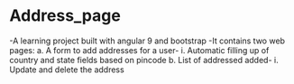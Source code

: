 # Address_page

-A learning project built with angular 9 and bootstrap
-It contains two web pages: 
  a. A form to add addresses for a user-
    i. Automatic filling up of country and state fields based on pincode
  b. List of addressed added-
    i. Update and delete the address
